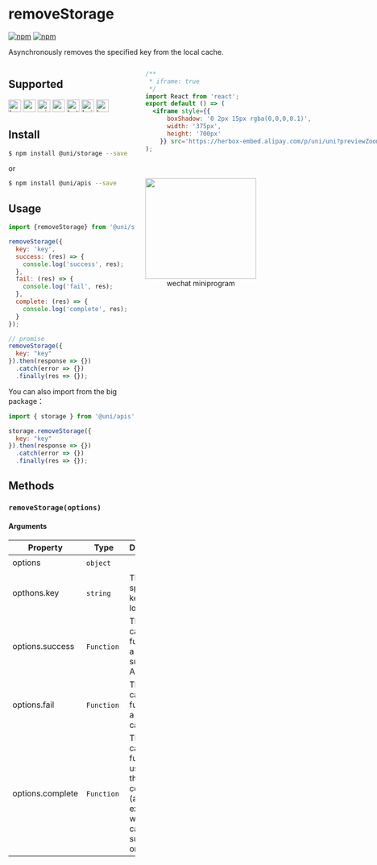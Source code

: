 # removeStorage 

[![npm](https://img.shields.io/npm/v/@uni/apis.svg)](https://www.npmjs.com/package/@uni/apis)
[![npm](https://img.shields.io/npm/v/@uni/storage.svg)](https://www.npmjs.com/package/@uni/storage)

Asynchronously removes the specified key from the local cache.

<div style="display: flex;flex-direction: row;justify-content: space-between;">
<div style="margin-right: 20px;max-width: 50%;">

## Supported

<img alt="browser" src="https://gw.alicdn.com/tfs/TB1uYFobGSs3KVjSZPiXXcsiVXa-200-200.svg" width="25px" height="25px" title="h5" /> <img alt="weex" src="https://gw.alicdn.com/tfs/TB1jM0ebMaH3KVjSZFjXXcFWpXa-200-200.svg" width="25px" height="25px" /> <img alt="miniApp" src="https://gw.alicdn.com/tfs/TB1bBpmbRCw3KVjSZFuXXcAOpXa-200-200.svg" width="25px" height="25px" title="ali miniprogram" /> <img alt="wechatMiniprogram" src="https://img.alicdn.com/tfs/TB1slcYdxv1gK0jSZFFXXb0sXXa-200-200.svg" width="25px" height="25px" title="wechatMiniprogram"> <img alt="bytedanceMicroApp" src="https://gw.alicdn.com/tfs/TB1jFtVzO_1gK0jSZFqXXcpaXXa-200-200.svg" width="25px" height="25px" title="bytedanceMicroApp" /> <img alt="baiduSmartProgram" src="https://img.alicdn.com/imgextra/i4/O1CN01jngdBb24yGv2Fu34G_!!6000000007459-2-tps-200-200.png" width="25px" height="25px" title="baiduSmartProgram" /> <img alt="kuaiShouMiniProgram" src="https://gw.alicdn.com/imgextra/i4/O1CN01kzmJMM24jcFEzp5Wv_!!6000000007427-2-tps-200-200.png" width="25px" height="25px" title="KuaiShouMiniProgram" />

## Install

```bash
$ npm install @uni/storage --save
```
or
```bash
$ npm install @uni/apis --save
```
## Usage

```javascript
import {removeStorage} from '@uni/storage';

removeStorage({
  key: 'key',
  success: (res) => {
    console.log('success', res);
  },
  fail: (res) => {
    console.log('fail', res);
  },
  complete: (res) => {
    console.log('complete', res);
  }
});

// promise
removeStorage({
  key: "key"
}).then(response => {})
  .catch(error => {})
  .finally(res => {});
```

You can also import from the big package：
```js
import { storage } from '@uni/apis';

storage.removeStorage({
  key: "key"
}).then(response => {})
  .catch(error => {})
  .finally(res => {});
```

## Methods

### `removeStorage(options)`

#### Arguments

| Property | Type | Description | required | Default |
| --- | --- | --- | --- | --- |
| options | `object`  |  | ✔️ | - |
| opthons.key | `string`  | The specified key in the local cache | ✔️ |  - |
| options.success | `Function`  | The callback function for a successful API call | ✘ | - |
| options.fail | `Function`  | The callback function for a failed API call | ✘ | - |
| options.complete | `Function`  | The callback function used when the API call completed (always executed whether the call succeeds or fails) | ✘ | - |

</div>
<div>

```jsx | inline
/**
 * iframe: true
 */
import React from 'react';
export default () => (
  <iframe style={{
      boxShadow: '0 2px 15px rgba(0,0,0,0.1)',
      width: '375px',
      height: '700px'
    }} src='https://herbox-embed.alipay.com/p/uni/uni?previewZoom=100&view=preview&defaultPage=pages/storage/index&topSlider=false'></iframe>
);
```

<div style="display: flex;margin-top: 50px;">
  <div>
    <img src="https://img.alicdn.com/imgextra/i2/O1CN01uDGumH1UwbI5mxYOZ_!!6000000002582-0-tps-646-638.jpg" width="220" height="200" />
    <div style="text-align: center;">wechat miniprogram</div>
  </div>
</div>

</div>
</div>
